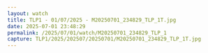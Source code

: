 ```yaml
---
layout: watch
title: TLP1 - 01/07/2025 - M20250701_234829_TLP_1T.jpg
date: 2025-07-01 23:48:29
permalink: /2025/07/01/watch/M20250701_234829_TLP_1
capture: TLP1/2025/202507/20250701/M20250701_234829_TLP_1T.jpg
---
```

